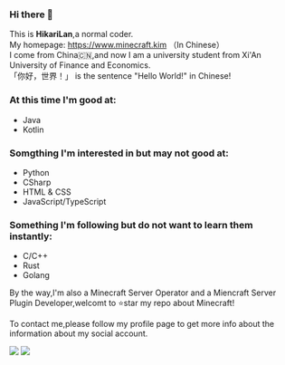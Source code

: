### Hi there 👋
This is **HikariLan**,a normal coder.  
My homepage: https://www.minecraft.kim （In Chinese）  
I come from China🇨🇳,and now I am a university student from Xi'An University of Finance and Economics.  
「你好，世界！」 is the sentence "Hello World!" in Chinese!  

### At this time I'm good at:
- Java
- Kotlin

### Somgthing I'm interested in but may not good at:
- Python
- CSharp
- HTML & CSS
- JavaScript/TypeScript

### Something I'm following but do not want to learn them instantly:
- C/C++
- Rust
- Golang

By the way,I'm also a Minecraft Server Operator and a Miencraft Server Plugin Developer,welcomt to ⭐star my repo about Minecraft!

To contact me,please follow my profile page to get more info about the information about my social account. 


![](https://github-readme-stats.vercel.app/api?username=shaokeyibb&show_icons=true)
![](https://github-readme-stats.vercel.app/api/top-langs/?username=shaokeyibb&layout=compact)
